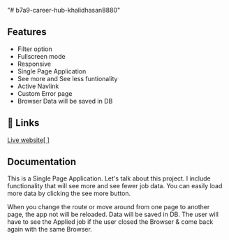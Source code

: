 "# b7a9-career-hub-khalidhasan8880" 

## Features

- Filter option
- Fullscreen mode
- Responsive
- Single Page Application
- See more and See less funtionality
- Active Navlink
- Custom Error page
- Browser Data will be saved in DB

## 🔗 Links
[Live website[ ]]()


## Documentation
This is a Single Page Application. Let's talk about this project. I include functionality that will see more and see fewer job data. You can easily load more data by clicking the see more button. 

When you change the route or move around from one page to another page, the app not will be reloaded. Data will be saved in DB. The user will have to see the Applied job if the user closed the Browser & come back again with the same Browser. 


